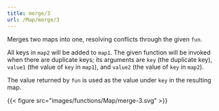 ```yaml
---
title: merge/3
url: /Map/merge/3
---
```



Merges two maps into one, resolving conflicts through the given `fun`.

All keys in `map2` will be added to `map1`. The given function will be invoked when there are duplicate keys; its arguments are `key` (the duplicate key), `value1` (the value of `key` in `map1`), and `value2` (the value of `key` in `map2`).

The value returned by `fun` is used as the value under `key` in the resulting map.

{{< figure src="images/functions/Map/merge-3.svg" >}}
